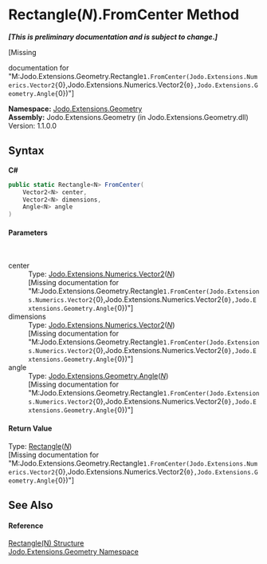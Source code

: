 # Rectangle(*N*).FromCenter Method 
 _**\[This is preliminary documentation and is subject to change.\]**_

\[Missing <summary> documentation for "M:Jodo.Extensions.Geometry.Rectangle`1.FromCenter(Jodo.Extensions.Numerics.Vector2{`0},Jodo.Extensions.Numerics.Vector2{`0},Jodo.Extensions.Geometry.Angle{`0})"\]

**Namespace:**&nbsp;<a href="N_Jodo_Extensions_Geometry">Jodo.Extensions.Geometry</a><br />**Assembly:**&nbsp;Jodo.Extensions.Geometry (in Jodo.Extensions.Geometry.dll) Version: 1.1.0.0

## Syntax

**C#**<br />
``` C#
public static Rectangle<N> FromCenter(
	Vector2<N> center,
	Vector2<N> dimensions,
	Angle<N> angle
)
```


#### Parameters
&nbsp;<dl><dt>center</dt><dd>Type: <a href="T_Jodo_Extensions_Numerics_Vector2_1">Jodo.Extensions.Numerics.Vector2</a>(<a href="T_Jodo_Extensions_Geometry_Rectangle_1">*N*</a>)<br />\[Missing <param name="center"/> documentation for "M:Jodo.Extensions.Geometry.Rectangle`1.FromCenter(Jodo.Extensions.Numerics.Vector2{`0},Jodo.Extensions.Numerics.Vector2{`0},Jodo.Extensions.Geometry.Angle{`0})"\]</dd><dt>dimensions</dt><dd>Type: <a href="T_Jodo_Extensions_Numerics_Vector2_1">Jodo.Extensions.Numerics.Vector2</a>(<a href="T_Jodo_Extensions_Geometry_Rectangle_1">*N*</a>)<br />\[Missing <param name="dimensions"/> documentation for "M:Jodo.Extensions.Geometry.Rectangle`1.FromCenter(Jodo.Extensions.Numerics.Vector2{`0},Jodo.Extensions.Numerics.Vector2{`0},Jodo.Extensions.Geometry.Angle{`0})"\]</dd><dt>angle</dt><dd>Type: <a href="T_Jodo_Extensions_Geometry_Angle_1">Jodo.Extensions.Geometry.Angle</a>(<a href="T_Jodo_Extensions_Geometry_Rectangle_1">*N*</a>)<br />\[Missing <param name="angle"/> documentation for "M:Jodo.Extensions.Geometry.Rectangle`1.FromCenter(Jodo.Extensions.Numerics.Vector2{`0},Jodo.Extensions.Numerics.Vector2{`0},Jodo.Extensions.Geometry.Angle{`0})"\]</dd></dl>

#### Return Value
Type: <a href="T_Jodo_Extensions_Geometry_Rectangle_1">Rectangle</a>(<a href="T_Jodo_Extensions_Geometry_Rectangle_1">*N*</a>)<br />\[Missing <returns> documentation for "M:Jodo.Extensions.Geometry.Rectangle`1.FromCenter(Jodo.Extensions.Numerics.Vector2{`0},Jodo.Extensions.Numerics.Vector2{`0},Jodo.Extensions.Geometry.Angle{`0})"\]

## See Also


#### Reference
<a href="T_Jodo_Extensions_Geometry_Rectangle_1">Rectangle(N) Structure</a><br /><a href="N_Jodo_Extensions_Geometry">Jodo.Extensions.Geometry Namespace</a><br />